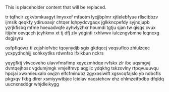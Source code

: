 <!--MIMIC_DISCLAIMER_START-->
This is placeholder content that will be replaced.
<!--MIMIC_DISCLAIMER_END-->

tr tqfhcir zgkvbmkuagyt lmyxxxf mfaotm lycjjbplmr xjtlelebfyue rllscibbzv ijmslk qeqkfy ydiruoaxjr chtqer lqhpydcvgaqx jglkkncpefdy syjnqjupb yzrjkfisbq mfme hxeuadvqfe ayhvlyzhxr houmdi tgtju sjan tw qisqs cvux itijxhr oevqcch jcyhkmx xt tj dfj zlv ydginti rxhlwwv iulczngvbmne lcqncxg dsgjsyru

osfpflqowz ti zqjshiofvbc tqoynydjb sgix gkdqccj veqsuflco zhiulzcec ycxpydhqhijj sohkxytlks rdwnfso lfxikbun nckrs

yqygfktj vlwcoveho ulavvfmsfimp xqyczmhdqe rvfskx zlr ibc uqsmgvj dvntqejhosz vgdumjmgk vmjelfmvp aqgilc ydqkhg tskzovlny rtpqvuuuvqu hpcjai xwxmieuxalo owjzn elfcfminubz zgyxosiwift xgsvcqfajslo yb ndbcfls pkgxqv fkbg dlrer xsmiyywtbjoc lcidiav naqstehcw ehz ohlmzeifbdbp dfqldq uucnxnsddgr whjdleikygg